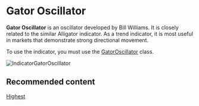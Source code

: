 # Gator Oscillator

**Gator Oscillator** is an oscillator developed by Bill Williams. It is closely related to the similar Alligator indicator. As a trend indicator, it is most useful in markets that demonstrate strong directional movement. 

To use the indicator, you must use the [GatorOscillator](../api/StockSharp.Algo.Indicators.GatorOscillator.html) class. 

![IndicatorGatorOscillator](~/images/IndicatorGatorOscillator.png)

## Recommended content

[Highest ](IndicatorHighest.md)
